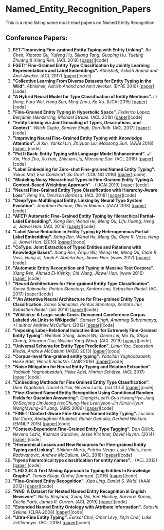 # Named_Entity_Recognition_Papers
This is a repo listing some must-read papers on Named Entity Recognition

## Conference Papers:
1. **FET:"Improving Fine-grained Entity Typing with Entity Linking".** *Bo Chen, Xiaotao Gu, Yufeng Hu, Siliang Tang, Guoping Hu, Yueting Zhuang & Xiang Ren.* (ACL 2019) [[paper]](https://arxiv.org/pdf/1904.06475)[code]
2. **FGET:"Fine-Grained Entity Type Classification by Jointly Learning Representations and Label Embeddings".** *Abhishek, Ashish Anand and Amit Awekar.* (ACL 2017) [[paper]](https://www.aclweb.org/anthology/E17-1075.pdf)[code]
3. **"Collective Learning From Diverse Datasets for Entity Typing in the Wild".** *Abhishek, Ashish Anand and Amit Awekar.* (EYRE 2019) [[paper]](https://arxiv.org/pdf/1810.08782)[code]
4. **"A Hybrid Neural Model for Type Classification of Entity Mentions".** *Li Dong, Furu Wei, Hong Sun, Ming Zhou, Ke Xu.* (IJCAI 2015) [[paper]](https://www.ijcai.org/Proceedings/15/Papers/179.pdf)[code]
5. **"Fine-Grained Entity Typing in Hyperbolic Space".** *Federico López, Benjamin Heinzerling, Michael Strube.* (ACL 2019) [[paper]](https://arxiv.org/pdf/1906.02505)[code]
6. **"Entity Linking via Joint Encoding of Types, Descriptions, and Context".** *Nitish Gupta, Sameer Singh, Dan Roth.* (ACL 2017) [[paper]](https://www.aclweb.org/anthology/D17-1284.pdf)[code]
7. **"Improving Neural Fine-Grained Entity Typing with Knowledge Attention".** *Ji Xin, Yankai Lin, Zhiyuan Liu, Maosong Sun.* (AAAI 2018) [[paper]](http://nlp.csai.tsinghua.edu.cn/~lyk/publications/aaai2018_entitytyping.pdf)[code]
8. **"Put It Back: Entity Typing with Language Model Enhancement".** *Ji Xin, Hao Zhu, Xu Han, Zhiyuan Liu, Maosong Sun.* (ACL 2018) [[paper]](https://www.aclweb.org/anthology/D18-1121.pdf)[code]
9. **"Label Embedding for Zero-shot Fine-grained Named Entity Typing".** *Yukun Ma1, Erik Cambria1, Sa Gao1.* (COLING 2016) [[paper]](https://sentic.net/label-embedding-for-zero-shot-named-entity-typing.pdf)[code]
10. **"Modeling Noisy Hierarchical Types in Fine-Grained Entity Typing A Content-Based Weighting Approach".** *.* (IJCAI 2019) [[paper]](https://www.ijcai.org/proceedings/2019/0731.pdf)[code]
11. **"Neural Fine-Grained Entity Type Classification with Hierarchy-Aware Loss".** *Peng Xu, Denilson Barbosa.* (ACL 2018) [[paper]](https://www.aclweb.org/anthology/N18-1002.pdf)[code]
12. **"DeepType: Multilingual Entity. Linking by Neural Type System Evolution".** *Jonathan Raiman, Olivier Raiman.* (AAAI 2018) [[paper]](https://arxiv.org/pdf/1802.01021)[code]
13. **"AFET: Automatic Fine-Grained Entity Typing by Hierarchical Partial-Label Embedding".** *Xiang Ren, Wenqi He, Meng Qu, Lifu Huang, Heng Ji, Jiawei Han.* (ACL 2016) [[paper]](https://www.aclweb.org/anthology/D16-1144.pdf)[code]
14. **"Label Noise Reduction in Entity Typing by Heterogeneous Partial-Label Embedding".** *Xiang Ren, Wenqi He, Meng Qu, Clare R. Voss, Heng Ji, Jiawei Han.* (2016) [[paper]](https://dl.acm.org/doi/abs/10.1145/2939672.2939822)[code]
15. **"CoType: Joint Extraction of Typed Entities and Relations with Knowledge Bases".** *Xiang Ren, Zeqiu Wu, Wenqi He, Meng Qu, Clare R. Voss, Heng Ji, Tarek F. Abdelzaher, Jiawei Han.* (www 2017) [[paper]](https://arxiv.org/pdf/1610.08763)[code]
16. **"Automatic Entity Recognition and Typing in Massive Text Corpora".** *Xiang Ren, Ahmed El-Kishky, Chi Wang, Jiawei Han.* (www 2016) [[paper]](https://dl.acm.org/doi/abs/10.1145/2872518.2891065)[code]
17. **"Neural Architectures for Fine-grained Entity Type Classification".** *Sonse Shimaoka, Pontus Stenetorp, Kentaro Inui, Sebastian Riedel.* (ACL 2017) [[paper]](https://arxiv.org/abs/1606.01341)[code]
18. **""An Attentive Neural Architecture for Fine-grained Entity Type Classification.** *Sonse Shimaoka, Pontus Stenetorp, Kentaro Inui, Sebastian Riedel.* (acl 2016) [[paper]](https://arxiv.org/abs/1604.05525)[code]
19. **"Wikilinks: A Large-scale Cross-Document Coreference Corpus Labeled via Links to Wikipedia".** *Sameer Singh, Amarnag Subramanya, +1 author Andrew McCallum.* (2012) [[paper]](http://www.academia.edu/download/30740385/UM-CS-2012-015.pdf)[code]
20. **"Imposing Label-Relational Inductive Bias for Extremely Fine-Grained Entity Typing".** *Wenhan Xiong, Jiawei Wu, Deren Lei, Mo Yu, Shiyu Chang, Xiaoxiao Guo, William Yang Wang.* (ACL 2019) [[paper]](https://arxiv.org/pdf/1903.02591)[code]
21. **"Universal Schema for Entity Type Prediction".** *Limin Yao, Sebastian  Riedel, Andrew  McCallum* (AKBC 2013) [[paper]](https://dl.acm.org/doi/abs/10.1145/2509558.2509572)[code]
22. **"Corpus-level fine-grained entity typing".** *Yadollah Yaghoobzadeh, Heike  Adel, Hinrich Schütze.* (JAIR 2018) [[paper]](https://dl.acm.org/citation.cfm?id=3241711)[code]
23. **"Noise Mitigation for Neural Entity Typing and Relation Extraction".** *Yadollah Yaghoobzadeh, Heike Adel, Hinrich Schütze.* (ACL 2017) [[paper]](https://www.aclweb.org/anthology/E17-1111.pdf)[code]
24. **"Embedding Methods for Fine Grained Entity Type Classification".** *Dani Yogatama, Daniel Gillick, Nevena Lazic.* (acl 2015) [[paper]](https://www.aclweb.org/anthology/P15-2048.pdf)[code]
25. **"Fine-Grained Named Entity Recognition Using Conditional Random Fields for Question Answering".** *Changki LeeYi-Gyu HwangHyo-Jung OhSoojong LimJeong HeoChung-Hee LeeHyeon-Jin KimJi-Hyun WangMyung-Gil Jang.* (AIRS 2006) [[paper]](https://www.researchgate.net/profile/Changki_Lee/publication/221055786_Fine-Grained_Named_Entity_Recognition_Using_Conditional_Random_Fields_for_Question_Answering/links/54c97ea80cf298fd2625fa0f/Fine-Grained-Named-Entity-Recognition-Using-Conditional-Random-Fields-for-Question-Answering.pdf)[code]
26. **"FINET: Context-Aware Fine-Grained Named Entity Typing".** *Luciano Del Corro, Abdalghani Abujabal, Rainer Gemulla, Gerhard Weikum.* (EMNLP 2015) [[paper]](https://www.aclweb.org/anthology/D15-1103.pdf)[code]
27. **"Context-Dependent Fine-Grained Entity Type Tagging".** *Dan Gillick, Nevena Lazic, Kuzman Ganchev, Jesse Kirchner, David Huynh.* (2014) [[paper]](https://arxiv.org/abs/1412.1820)[code]
28. **"Hierarchical Losses and New Resources for Fine-grained Entity Typing and Linking".** *Shikhar Murty, Patrick Verga, Luke Vilnis, Irena Radovanovic, Andrew McCallum.* (ACL 2018) [[paper]](https://www.aclweb.org/anthology/P18-1010.pdf)[code]
29. **"hyena hierarchical type classification for entity names".** *.* (ACL 2012) [[paper]](https://www.aclweb.org/anthology/C12-2133.pdf)[code]
30. **"LHD 2.0: A Text Mining Approach to Typing Entities In Knowledge Graphs".** *Tomas Kliegr, Ondrej Zamazal.* (2016) [[paper]](https://www.sciencedirect.com/science/article/pii/S1570826816300166)[code]
31. **"Fine-Grained Entity Recognition".** *Xiao Ling, Daniel S. Weld.* (AAAI 2012) [[paper]](http://aiweb.cs.washington.edu/ai/pubs/ling-aaai12.pdf)[code]
32. **"NNE: A Dataset for Nested Named Entity Recognition in English Newswire".** *Nicky Ringland, Xiang Dai, Ben Hachey, Sarvnaz Karimi, Cecile Paris, James R. Curran.* (ACL 2019) [[paper]](https://www.aclweb.org/anthology/P19-1510.pdf)[code]
33. **"Extended Named Entity Ontology with Attribute Information".** *Satoshi Sekine.* (ELRA 2008) [[paper]](http://www.lrec-conf.org/proceedings/lrec2008/pdf/21_paper.pdf)[code]
34. **"Ultra-Fine Entity Typing".** *Eunsol Choi, Omer Levy, Yejin Choi, Luke Zettlemoyer.* (ACL 2018) [[paper]](https://www.aclweb.org/anthology/P18-1009.pdf)[code]
